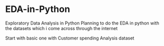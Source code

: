 # EDA-in-Python
 Exploratory Data Analysis in Python
Planning to do the EDA in python with the datasets which i come across through the internet

Start with basic one with Customer spending Analysis dataset
